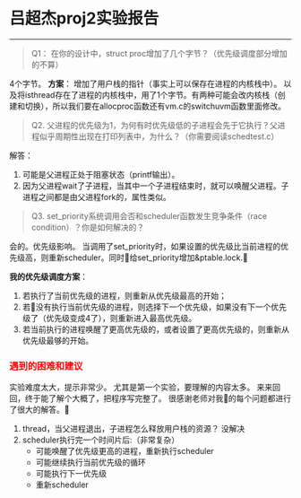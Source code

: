 # 吕超杰proj2实验报告

---

> Q1： 在你的设计中，struct proc增加了几个字节？（优先级调度部分增加的不算）

4个字节。
**方案**：
增加了用户栈的指针（事实上可以保存在进程的内核栈中）。
以及将isthread存在了进程的内核栈中，用了1个字节。有两种可能会改内核栈（创建和切换），所以我们要在allocproc函数还有vm.c的switchuvm函数里面修改。

> Q2. 父进程的优先级为1，为何有时优先级低的子进程会先于它执行？父进程似乎周期性出现在打印列表中，为什么？（你需要阅读schedtest.c） 

解答：
1. 可能是父进程正处于阻塞状态（printf输出）。
2. 因为父进程wait了子进程，当其中一个子进程结束时，就可以唤醒父进程。子进程之间都是由父进程fork的，属性类似。

> Q3. set_priority系统调用会否和scheduler函数发生竞争条件（race condition）？你是如何解决的？

会的。优先级影响。
当调用了set_priority时，如果设置的优先级比当前进程的优先级高，则重新scheduler。同时给set_priority增加&ptable.lock.

**我的优先级调度方案**：
1. 若执行了当前优先级的进程，则重新从优先级最高的开始；
2. 若没有执行当前优先级的进程，则选择下一个优先级，如果没有下一个优先级了（优先级变成4了），则重新进入最高优先级。
3. 若当前执行的进程唤醒了更高优先级的，或者设置了更高优先级的，则重新从优先级最够的开始。

###  <span style="color:red">遇到的困难和建议 </span>

实验难度太大，提示非常少。
尤其是第一个实验，要理解的内容太多。
来来回回，终于能了解个大概了，把程序写完整了。
很感谢老师对我的每个问题都进行了很大的解答。

1. thread，当父进程退出，子进程怎么释放用户栈的资源？ 没解决
2. scheduler执行完一个时间片后:（非常复杂）
    - 可能唤醒了优先级更高的进程，重新执行scheduler
    - 可能继续执行当前优先级的循环
    - 可能执行下一优先级
    - 重新scheduler